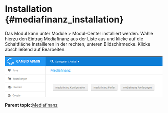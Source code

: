 # Installation {#mediafinanz_installation}

Das Modul kann unter Module \> Modul-Center installiert werden. Wähle hierzu den Eintrag Mediafinanz aus der Liste aus und klicke auf die Schaltfläche Installieren in der rechten, unteren Bildschirmecke. Klicke abschließend auf Bearbeiten.

![](Bilder/mediafinanz/mediafinanz_001.png "Mediafinanz-Modul nach der Installation")

**Parent topic:**[Mediafinanz](7_4_15_Mediafinanz.md)

